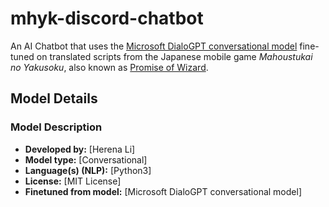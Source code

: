 # mhyk-discord-chatbot

<!-- Provide a quick summary of what the model is/does. -->

An AI Chatbot that uses the [Microsoft DialoGPT conversational model](https://huggingface.co/microsoft/DialoGPT-medium) fine-tuned on translated scripts from the Japanese mobile game *Mahoustukai no Yakusoku*, also known as [Promise of Wizard]( https://mahoyaku.com/).

## Model Details

### Model Description

<!-- Provide a longer summary of what this model is. -->



- **Developed by:** [Herena Li]
- **Model type:** [Conversational]
- **Language(s) (NLP):** [Python3]
- **License:** [MIT License]
- **Finetuned from model:** [Microsoft DialoGPT conversational model]

<!-- ### Model Sources [optional]

Provide the basic links for the model.

- **Repository:** [More Information Needed]
- **Paper [optional]:** [More Information Needed]
- **Demo [optional]:** [More Information Needed] -->